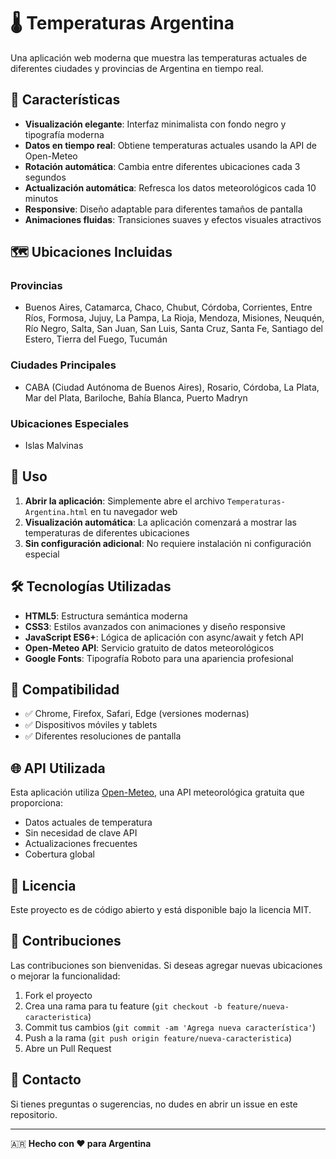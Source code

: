# 🌡️ Temperaturas Argentina

Una aplicación web moderna que muestra las temperaturas actuales de diferentes ciudades y provincias de Argentina en tiempo real.

## 🌟 Características

- **Visualización elegante**: Interfaz minimalista con fondo negro y tipografía moderna
- **Datos en tiempo real**: Obtiene temperaturas actuales usando la API de Open-Meteo
- **Rotación automática**: Cambia entre diferentes ubicaciones cada 3 segundos
- **Actualización automática**: Refresca los datos meteorológicos cada 10 minutos
- **Responsive**: Diseño adaptable para diferentes tamaños de pantalla
- **Animaciones fluidas**: Transiciones suaves y efectos visuales atractivos

## 🗺️ Ubicaciones Incluidas

### Provincias
- Buenos Aires, Catamarca, Chaco, Chubut, Córdoba, Corrientes, Entre Ríos, Formosa, Jujuy, La Pampa, La Rioja, Mendoza, Misiones, Neuquén, Río Negro, Salta, San Juan, San Luis, Santa Cruz, Santa Fe, Santiago del Estero, Tierra del Fuego, Tucumán

### Ciudades Principales
- CABA (Ciudad Autónoma de Buenos Aires), Rosario, Córdoba, La Plata, Mar del Plata, Bariloche, Bahía Blanca, Puerto Madryn

### Ubicaciones Especiales
- Islas Malvinas

## 🚀 Uso

1. **Abrir la aplicación**: Simplemente abre el archivo `Temperaturas-Argentina.html` en tu navegador web
2. **Visualización automática**: La aplicación comenzará a mostrar las temperaturas de diferentes ubicaciones
3. **Sin configuración adicional**: No requiere instalación ni configuración especial

## 🛠️ Tecnologías Utilizadas

- **HTML5**: Estructura semántica moderna
- **CSS3**: Estilos avanzados con animaciones y diseño responsive
- **JavaScript ES6+**: Lógica de aplicación con async/await y fetch API
- **Open-Meteo API**: Servicio gratuito de datos meteorológicos
- **Google Fonts**: Tipografía Roboto para una apariencia profesional

## 📱 Compatibilidad

- ✅ Chrome, Firefox, Safari, Edge (versiones modernas)
- ✅ Dispositivos móviles y tablets
- ✅ Diferentes resoluciones de pantalla

## 🌐 API Utilizada

Esta aplicación utiliza [Open-Meteo](https://open-meteo.com/), una API meteorológica gratuita que proporciona:
- Datos actuales de temperatura
- Sin necesidad de clave API
- Actualizaciones frecuentes
- Cobertura global

## 📄 Licencia

Este proyecto es de código abierto y está disponible bajo la licencia MIT.

## 🤝 Contribuciones

Las contribuciones son bienvenidas. Si deseas agregar nuevas ubicaciones o mejorar la funcionalidad:

1. Fork el proyecto
2. Crea una rama para tu feature (`git checkout -b feature/nueva-caracteristica`)
3. Commit tus cambios (`git commit -am 'Agrega nueva característica'`)
4. Push a la rama (`git push origin feature/nueva-caracteristica`)
5. Abre un Pull Request

## 📧 Contacto

Si tienes preguntas o sugerencias, no dudes en abrir un issue en este repositorio.

---

🇦🇷 **Hecho con ❤️ para Argentina**